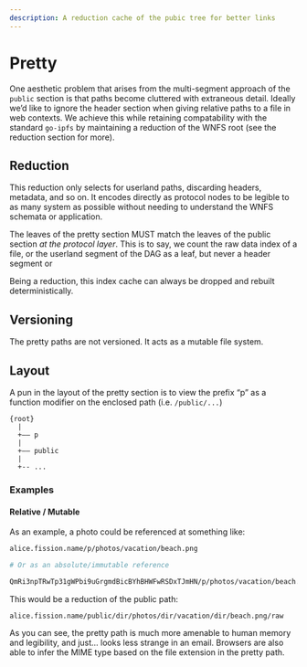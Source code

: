 ```yaml
---
description: A reduction cache of the pubic tree for better links
---
```


# Pretty

One aesthetic problem that arises from the multi-segment approach of the `public` section is that paths become cluttered with extraneous detail. Ideally we’d like to ignore the header section when giving relative paths to a file in web contexts. We achieve this while retaining compatability with the standard `go-ipfs` by maintaining a reduction of the WNFS root \(see the reduction section for more\).

## Reduction

This reduction only selects for userland paths, discarding headers, metadata, and so on. It encodes directly as protocol nodes to be legible to as many system as possible without needing to understand the WNFS schemata or application.

The leaves of the pretty section MUST match the leaves of the public section _at the protocol layer_. This is to say, we count the raw data index of a file, or the userland segment of the DAG as a leaf, but never a header segment or 

Being a reduction, this index cache can always be dropped and rebuilt deterministically.

## Versioning

The pretty paths are not versioned. It acts as a mutable file system.

## Layout

A pun in the layout of the pretty section is to view the prefix “p” as a function modifier on the enclosed path \(i.e. `/public/...`\)

```text
{root}
  |
  +—— p
  |
  +—— public
  |
  +-- ...
```

### Examples

#### Relative / Mutable

As an example, a photo could be referenced at something like:

```bash
alice.fission.name/p/photos/vacation/beach.png

# Or as an absolute/immutable reference

QmRi3npTRwTp31gWPbi9uGrgmdBicBYhBHWFwRSDxTJmHN/p/photos/vacation/beach.png
```

This would be a reduction of the public path:

```text
alice.fission.name/public/dir/photos/dir/vacation/dir/beach.png/raw
```

As you can see, the pretty path is much more amenable to human memory and legibility, and just... looks less strange in an email. Browsers are also able to infer the MIME type based on the file extension in the pretty path.


